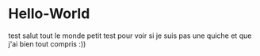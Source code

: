 # Hello-World
test
salut tout le monde petit test pour voir si je suis pas une quiche et que j'ai bien tout compris :))
